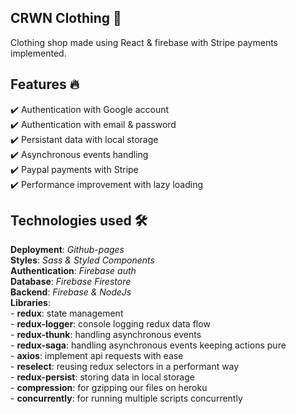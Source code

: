 ## CRWN Clothing 🎯

Clothing shop made using React & firebase with Stripe payments implemented.

## Features 🔥

✔️ Authentication with Google account <br />
✔️ Authentication with email & password <br />
✔️ Persistant data with local storage <br />
✔️ Asynchronous events handling <br />
✔️ Paypal payments with Stripe <br />
✔️ Performance improvement with lazy loading <br />

## Technologies used 🛠️

**Deployment**: _Github-pages_<br />
**Styles**: _Sass & Styled Components_<br />
**Authentication**: _Firebase auth_<br />
**Database**: _Firebase Firestore_<br />
**Backend**: _Firebase & NodeJs_ <br />
**Libraries**: <br /> - **redux**: state management <br /> - **redux-logger**: console logging redux data flow <br /> - **redux-thunk**: handling asynchronous events <br /> - <strong>redux-saga</strong>: handling asynchronous events keeping actions pure <br /> - **axios**: implement api requests with ease <br /> - **reselect**: reusing redux selectors in a performant way <br /> - **redux-persist**: storing data in local storage <br /> - **compression**: for gzipping our files on heroku <br /> - **concurrently**: for running multiple scripts concurrently <br />
